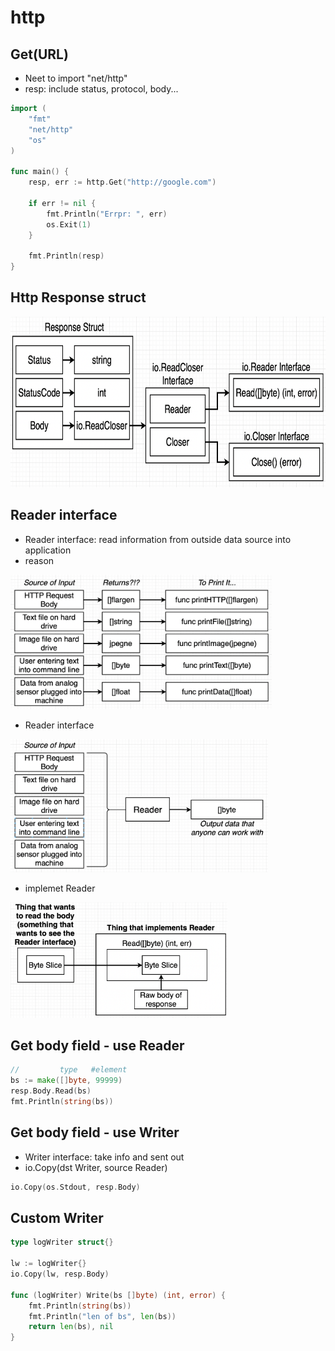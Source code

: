 # http

## Get(URL)
- Neet to import "net/http"
- resp: include status, protocol, body...
```Go
import (
	"fmt"
	"net/http"
	"os"
)

func main() {
	resp, err := http.Get("http://google.com")

	if err != nil {
		fmt.Println("Errpr: ", err)
		os.Exit(1)
	}

	fmt.Println(resp)
}
```

## Http Response struct
<img src="https://github.com/BB88BB/GoDev_Learning/blob/main/4.interface/http/response__struct.png" width="708" height="273" />

## Reader interface
- Reader interface: read information from outside data source into application
- reason  
<img src="https://github.com/BB88BB/GoDev_Learning/blob/main/4.interface/http/reason.png" width="418" height="215" />

- Reader interface  
<img src="https://github.com/BB88BB/GoDev_Learning/blob/main/4.interface/http/reader_interface.png" width="412" height="213" />

- implemet Reader
<img src="https://github.com/BB88BB/GoDev_Learning/blob/main/4.interface/http/read_implementation.png" width="347" height="185" />

## Get body field - use Reader
```Go
//         type   #element
bs := make([]byte, 99999)
resp.Body.Read(bs)
fmt.Println(string(bs))
```

## Get body field - use Writer
- Writer interface: take info and sent out
- io.Copy(dst Writer, source Reader)
```Go
io.Copy(os.Stdout, resp.Body)
```
## Custom Writer
```Go
type logWriter struct{}

lw := logWriter{}
io.Copy(lw, resp.Body)

func (logWriter) Write(bs []byte) (int, error) {
	fmt.Println(string(bs))
	fmt.Println("len of bs", len(bs))
	return len(bs), nil
}
```
